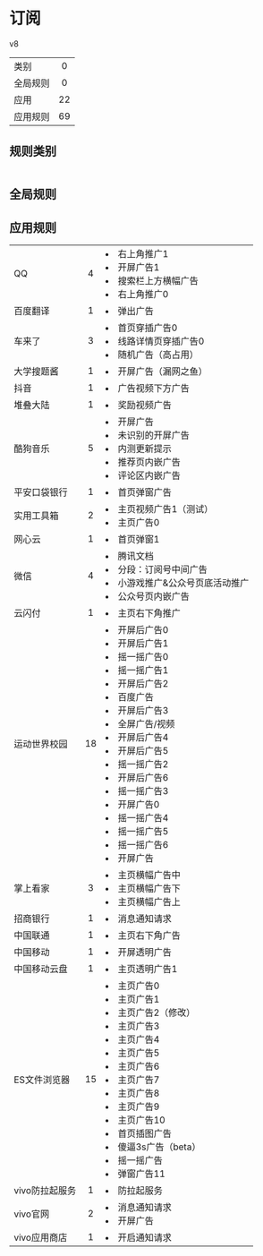 # 订阅

v8

|||
| - |:-:|
|类别|0|
|全局规则|0|
|应用|22|
|应用规则|69|

## 规则类别

|||
| - |:-:|


## 全局规则



## 应用规则

||||
| - |:-:|-|
|QQ|4|<li>右上角推广1<li>开屏广告1<li>搜索栏上方横幅广告<li>右上角推广0|
|百度翻译|1|<li>弹出广告|
|车来了|3|<li>首页穿插广告0<li>线路详情页穿插广告0<li>随机广告（高占用）|
|大学搜题酱|1|<li>开屏广告（漏网之鱼）|
|抖音|1|<li>广告视频下方广告|
|堆叠大陆|1|<li>奖励视频广告|
|酷狗音乐|5|<li>开屏广告<li>未识别的开屏广告<li>内测更新提示<li>推荐页内嵌广告<li>评论区内嵌广告|
|平安口袋银行|1|<li>首页弹窗广告|
|实用工具箱|2|<li>主页视频广告1（测试）<li>主页广告0|
|网心云|1|<li>首页弹窗1|
|微信|4|<li>腾讯文档<li>分段：订阅号中间广告<li>小游戏推广&公众号页底活动推广<li>公众号页内嵌广告|
|云闪付|1|<li>主页右下角推广|
|运动世界校园|18|<li>开屏后广告0<li>开屏后广告1<li>摇一摇广告0<li>摇一摇广告1<li>开屏后广告2<li>百度广告<li>开屏后广告3<li>全屏广告/视频<li>开屏后广告4<li>开屏后广告5<li>摇一摇广告2<li>开屏后广告6<li>摇一摇广告3<li>开屏广告0<li>摇一摇广告4<li>摇一摇广告5<li>摇一摇广告6<li>开屏广告|
|掌上看家|3|<li>主页横幅广告中<li>主页横幅广告下<li>主页横幅广告上|
|招商银行|1|<li>消息通知请求|
|中国联通|1|<li>主页右下角广告|
|中国移动|1|<li>开屏透明广告|
|中国移动云盘|1|<li>主页透明广告1|
|ES文件浏览器|15|<li>主页广告0<li>主页广告1<li>主页广告2（修改）<li>主页广告3<li>主页广告4<li>主页广告5<li>主页广告6<li>主页广告7<li>主页广告8<li>主页广告9<li>主页广告10<li>首页插图广告<li>傻逼3s广告（beta）<li>摇一摇广告<li>弹窗广告11|
|vivo防拉起服务|1|<li>防拉起服务|
|vivo官网|2|<li>消息通知请求<li>开屏广告|
|vivo应用商店|1|<li>开启通知请求|
